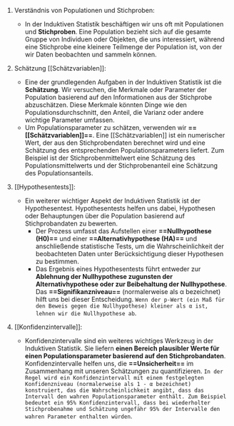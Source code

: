 1. Verständnis von Populationen und Stichproben: 
	- In der Induktiven Statistik beschäftigen wir uns oft mit Populationen und **Stichproben**. Eine Population bezieht sich auf die gesamte Gruppe von Individuen oder Objekten, die uns interessiert, während eine Stichprobe eine kleinere Teilmenge der Population ist, von der wir Daten beobachten und sammeln können.
    
2. Schätzung [[Schätzvariablen]]: 
	- Eine der grundlegenden Aufgaben in der Induktiven Statistik ist die **Schätzung**. Wir versuchen, die Merkmale oder Parameter der Population basierend auf den Informationen aus der Stichprobe abzuschätzen. Diese Merkmale könnten Dinge wie den Populationsdurchschnitt, den Anteil, die Varianz oder andere wichtige Parameter umfassen.
	- Um Populationsparameter zu schätzen, verwenden wir **==[[Schätzvariablen]]==**. Eine [[Schätzvariablen]] ist ein numerischer Wert, der aus den Stichprobendaten berechnet wird und eine Schätzung des entsprechenden Populationsparameters liefert. Zum Beispiel ist der Stichprobenmittelwert eine Schätzung des Populationsmittelwerts und der Stichprobenanteil eine Schätzung des Populationsanteils.
3. [[Hypothesentests]]: 
	- Ein weiterer wichtiger Aspekt der Induktiven Statistik ist der Hypothesentest. Hypothesentests helfen uns dabei, Hypothesen oder Behauptungen über die Population basierend auf Stichprobandaten zu bewerten. 
		- Der Prozess umfasst das Aufstellen einer **==Nullhypothese (H0)==** und einer **==Alternativhypothese (HA)==** und anschließende statistische Tests, um die Wahrscheinlichkeit der beobachteten Daten unter Berücksichtigung dieser Hypothesen zu bestimmen.
		- Das Ergebnis eines Hypothesentests führt entweder zur **Ablehnung der Nullhypothese zugunsten der Alternativhypothese oder zur Beibehaltung der Nullhypothese**. Das **==Signifikanzniveau==** (normalerweise als α bezeichnet) hilft uns bei dieser Entscheidung. 
	``Wenn der p-Wert (ein Maß für den Beweis gegen die Nullhypothese) kleiner als α ist, lehnen wir die Nullhypothese ab``.

4. [[Konfidenzintervalle]]: 
	- Konfidenzintervalle sind ein weiteres wichtiges Werkzeug in der Induktiven Statistik. Sie liefern **einen Bereich plausibler Werte für einen Populationsparameter basierend auf den Stichprobandaten**. Konfidenzintervalle helfen uns, die **==Unsicherheit==** im Zusammenhang mit unseren Schätzungen zu quantifizieren.
	``In der Regel wird ein Konfidenzintervall mit einem festgelegten Konfidenzniveau (normalerweise als 1 - α bezeichnet) konstruiert, das die Wahrscheinlichkeit angibt, dass das Intervall den wahren Populationsparameter enthält. Zum Beispiel bedeutet ein 95% Konfidenzintervall, dass bei wiederholter Stichprobenahme und Schätzung ungefähr 95% der Intervalle den wahren Parameter enthalten würden``.